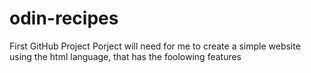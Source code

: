 # odin-recipes
First GitHub Project 
Porject will need for me to create a simple website using the html language, that has the foolowing features 
